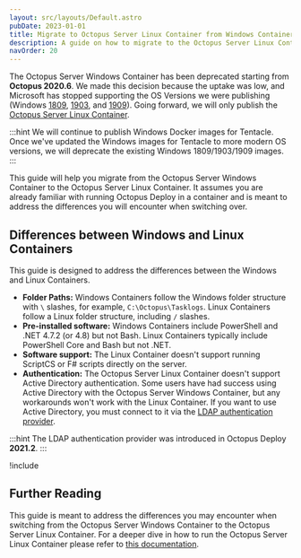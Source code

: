 ```yaml
---
layout: src/layouts/Default.astro
pubDate: 2023-01-01
title: Migrate to Octopus Server Linux Container from Windows Container
description: A guide on how to migrate to the Octopus Server Linux Container from the Octopus Server Windows Container
navOrder: 20
---
```


The Octopus Server Windows Container has been deprecated starting from **Octopus 2020.6**.  We made this decision because the uptake was low, and Microsoft has stopped supporting the OS Versions we were publishing (Windows [1809](https://docs.microsoft.com/en-us/windows/release-health/status-windows-10-1809-and-windows-server-2019), [1903](https://docs.microsoft.com/en-us/lifecycle/announcements/windows-10-1903-end-of-servicing), and [1909](https://docs.microsoft.com/en-us/windows/release-health/status-windows-10-1909)).  Going forward, we will only publish the [Octopus Server Linux Container](/docs/installation/octopus-server-linux-container/).  

:::hint
We will continue to publish Windows Docker images for Tentacle. Once we've updated the Windows images for Tentacle to more modern OS versions, we will deprecate the existing Windows 1809/1903/1909 images.
:::

This guide will help you migrate from the Octopus Server Windows Container to the Octopus Server Linux Container.  It assumes you are already familiar with running Octopus Deploy in a container and is meant to address the differences you will encounter when switching over.

## Differences between Windows and Linux Containers

This guide is designed to address the differences between the Windows and Linux Containers.

- **Folder Paths:** Windows Containers follow the Windows folder structure with `\` slashes, for example, `C:\Octopus\Tasklogs`.  Linux Containers follow a Linux folder structure, including `/` slashes.
- **Pre-installed software:** Windows Containers include PowerShell and .NET 4.7.2 (or 4.8) but not Bash.  Linux Containers typically include PowerShell Core and Bash but not .NET.
- **Software support:** The Linux Container doesn't support running ScriptCS or F# scripts directly on the server.
- **Authentication:** The Octopus Server Linux Container doesn't support Active Directory authentication.  Some users have had success using Active Directory with the Octopus Server Windows Container, but any workarounds won't work with the Linux Container.  If you want to use Active Directory, you must connect to it via the [LDAP authentication provider](/docs/security/authentication/ldap/).

:::hint
The LDAP authentication provider was introduced in Octopus Deploy **2021.2**.
:::

!include <migrate-from-windows-to-linux-container>

## Further Reading

This guide is meant to address the differences you may encounter when switching from the Octopus Server Windows Container to the Octopus Server Linux Container.  For a deeper dive in how to run the Octopus Server Linux Container please refer to [this documentation](/docs/installation/octopus-server-linux-container/).
